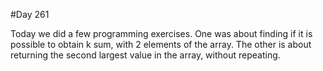 #Day 261

Today we did a few programming exercises.
One was about finding if it is possible to obtain k sum, with 2 elements of the array. The other is about returning the second largest value in the array, without repeating.